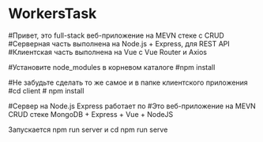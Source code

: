 # WorkersTask
#Привет, это full-stack веб-приложение на MEVN стеке с CRUD
#Серверная часть выполнена на Node.js + Express, для REST API
#Клиентская часть выполнена на Vue с Vue Router и Axios 

#Установите node_modules в корневом каталоге
#npm install

#Не забудьте сделать то же самое и в папке клиентского приложения
#cd client # npm install

#Сервер на  Node.js Express работает по
#Это веб-приложение на MEVN CRUD стеке MongoDB + Express + Vue + NodeJS 

Запускается npm run server  и cd npm run serve



